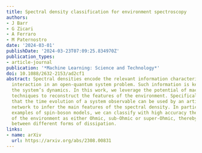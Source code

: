 ```yaml
---
title: Spectral density classification for environment spectroscopy
authors:
- J Barr
- G Zicari
- A Ferraro
- M Paternostro
date: '2024-03-01'
publishDate: '2024-03-23T07:09:25.834970Z'
publication_types:
- article-journal
publication: '*Machine Learning: Science and Technology*'
doi: 10.1088/2632-2153/ad2cf1
abstract: Spectral densities encode the relevant information characterizing the system–environment
  interaction in an open-quantum system problem. Such information is key to determining
  the system’s dynamics. In this work, we leverage the potential of machine learning
  techniques to reconstruct the features of the environment. Specifically, we show
  that the time evolution of a system observable can be used by an artificial neural
  network to infer the main features of the spectral density. In particular, for relevant
  examples of spin-boson models, we can classify with high accuracy the Ohmicity parameter
  of the environment as either Ohmic, sub-Ohmic or super-Ohmic, thereby distinguishing
  between different forms of dissipation.
links:
- name: arXiv
  url: https://arxiv.org/abs/2308.00831
---
```

